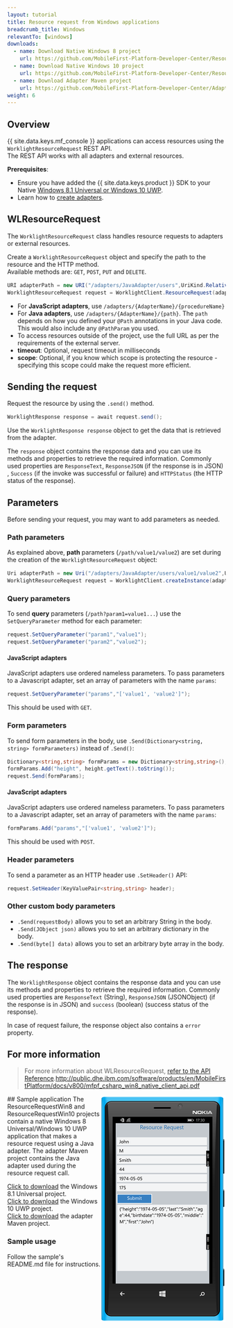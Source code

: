 ```yaml
---
layout: tutorial
title: Resource request from Windows applications
breadcrumb_title: Windows
relevantTo: [windows]
downloads:
  - name: Download Native Windows 8 project
    url: https://github.com/MobileFirst-Platform-Developer-Center/ResourceRequestWin8/tree/release80
  - name: Download Native Windows 10 project
    url: https://github.com/MobileFirst-Platform-Developer-Center/ResourceRequestWin10/tree/release80
  - name: Download Adapter Maven project
    url: https://github.com/MobileFirst-Platform-Developer-Center/Adapters/tree/release80
weight: 6
---
```

<!-- NLS_CHARSET=UTF-8 -->
## Overview
{{ site.data.keys.mf_console }} applications can access resources using the `WorklightResourceRequest` REST API.  
The REST API works with all adapters and external resources.

**Prerequisites**:

- Ensure you have added the {{ site.data.keys.product }} SDK to your Native [Windows 8.1 Universal or Windows 10 UWP](../../../application-development/sdk/windows-8-10).
- Learn how to [create adapters](../../../adapters/creating-adapters/).

## WLResourceRequest
The `WorklightResourceRequest` class handles resource requests to adapters or external resources.

Create a `WorklightResourceRequest` object and specify the path to the resource and the HTTP method.  
Available methods are: `GET`, `POST`, `PUT` and `DELETE`.

```cs
URI adapterPath = new URI("/adapters/JavaAdapter/users",UriKind.Relative);
WorklightResourceRequest request = WorklightClient.ResourceRequest(adapterPath,"GET");
```

* For **JavaScript adapters**, use `/adapters/{AdapterName}/{procedureName}`
* For **Java adapters**, use `/adapters/{AdapterName}/{path}`. The `path` depends on how you defined your `@Path` annotations in your Java code. This would also include any `@PathParam` you used.
* To access resources outside of the project, use the full URL as per the requirements of the external server.
* **timeout**: Optional, request timeout in milliseconds
* **scope**: Optional, if you know which scope is protecting the resource - specifying this scope could make the request more efficient.

## Sending the request
Request the resource by using the `.send()` method.

```cs
WorklightResponse response = await request.send();
```

Use the `WorklightResponse response` object to get the data that is retrieved from the adapter.

The `response` object contains the response data and you can use its methods and properties to retrieve the required information. Commonly used properties are `ResponseText`, `ResponseJSON` (if the response is in JSON) , `Success` (if the invoke was successful or failure) and `HTTPStatus` (the HTTP status of the response).

## Parameters
Before sending your request, you may want to add parameters as needed.

### Path parameters
As explained above, **path** parameters (`/path/value1/value2`) are set during the creation of the `WorklightResourceRequest` object:

```cs
Uri adapterPath = new Uri("/adapters/JavaAdapter/users/value1/value2",UriKind.Relative);
WorklightResourceRequest request = WorklightClient.createInstance(adapterPath,"GET");
```

### Query parameters
To send **query** parameters (`/path?param1=value1...`) use the `SetQueryParameter` method for each parameter:

```cs
request.SetQueryParameter("param1","value1");
request.SetQueryParameter("param2","value2");
```

#### JavaScript adapters
JavaScript adapters use ordered nameless parameters. To pass parameters to a Javascript adapter, set an array of parameters with the name `params`:

```cs
request.SetQueryParameter("params","['value1', 'value2']");
```

This should be used with `GET`.

### Form parameters
To send form parameters in the body, use `.Send(Dictionary<string, string> formParameters)` instead of `.Send()`:  

```cs
Dictionary<string,string> formParams = new Dictionary<string,string>();
formParams.Add("height", height.getText().toString());
request.Send(formParams);
```   

#### JavaScript adapters
JavaScript adapters use ordered nameless parameters. To pass parameters to a Javascript adapter, set an array of parameters with the name `params`:

```cs
formParams.Add("params","['value1', 'value2']");
```

This should be used with `POST`.

### Header parameters
To send a parameter as an HTTP header use `.SetHeader()` API:

```cs
request.SetHeader(KeyValuePair<string,string> header);
```

### Other custom body parameters
- `.Send(requestBody)` allows you to set an arbitrary String in the body.
- `.Send(JObject json)` allows you to set an arbitrary dictionary in the body.
- `.Send(byte[] data)` allows you to set an arbitrary byte array in the body.

## The response
The `WorklightResponse` object contains the response data and you can use its methods and properties to retrieve the required information. Commonly used properties are `ResponseText` (String), `ResponseJSON` (JSONObject) (if the response is in JSON) and `success` (boolean) (success status of the response).

In case of request failure, the response object also contains a `error` property.

## For more information
> For more information about WLResourceRequest, [refer to the API Reference](http://public.dhe.ibm.com/software/products/en/MobileFirstPlatform/docs/v800/mfpf_csharp_win8_native_client_api.pdf).http://public.dhe.ibm.com/software/products/en/MobileFirstPlatform/docs/v800/mfpf_csharp_win8_native_client_api.pdf

<img alt="Image of the sample application" src="resource-request-success-win8-10.png" style="float:right"/>
## Sample application
The ResourceRequestWin8 and ResourceRequestWin10 projects contain a native Windows 8 Universal/Windows 10 UWP application that makes a resource request using a Java adapter.  
The adapter Maven project contains the Java adapter used during the resource request call.

[Click to download](https://github.com/MobileFirst-Platform-Developer-Center/ResourceRequestWin8/tree/release80) the Windows 8.1 Universal project.  
[Click to download](https://github.com/MobileFirst-Platform-Developer-Center/ResourceRequestWin10/tree/release80) the Windows 10 UWP project.  
[Click to download](https://github.com/MobileFirst-Platform-Developer-Center/Adapters/tree/release80) the adapter Maven project.

### Sample usage
Follow the sample's README.md file for instructions.